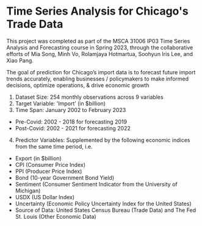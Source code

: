 # Time Series Analysis for Chicago's Trade Data

This project was completed as part of the MSCA 31006 IP03 Time Series Analysis and Forecasting course in Spring 2023, through the collaborative efforts of Mia Song, Minh Vo, Rolamjaya Hotmartua, Soohyun Iris Lee, and Xiao Pang.

The goal of prediction for Chicago’s import data is to forecast future import trends accurately, enabling businesses / policymakers to make informed decisions, optimize operations, & drive economic growth

1. Dataset Size: 254 monthly observations across 9 variables
2. Target Variable: 'Import’ (in $billion)
3. Time Span: January 2002 to February 2023
  - Pre-Covid: 2002 - 2018 for forecasting 2019
  - Post-Covid: 2002 - 2021 for forecasting 2022
4. Predictor Variables: Supplemented by the following economic indices from the same time period, i.e.
  - Export (in $billion)
  - CPI (Consumer Price Index)
  - PPI (Producer Price Index)
  - Bond (10-year Government Bond Yield)
  - Sentiment (Consumer Sentiment Indicator from the University of Michigan)
  - USDX (US Dollar Index)
  - Uncertainty (Economic Policy Uncertainty Index for the United States)
  - Source of Data: United States Census Bureau (Trade Data) and The Fed St. Louis (Other Economic Data)
